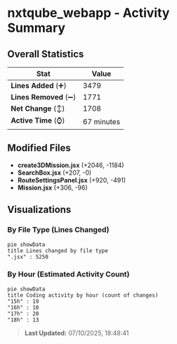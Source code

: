 # nxtqube_webapp - Activity Summary 

## Overall Statistics

| Stat                   | Value                                                             |
| ---------------------- | ----------------------------------------------------------------- |
| **Lines Added** (➕)   | 3479                                          |
| **Lines Removed** (➖) | 1771                                        |
| **Net Change** (↕)    | 1708                |
| **Active Time** (⌚)   | 67 minutes |


## Modified Files
- **create3DMission.jsx** (+2046, -1184)
- **SearchBox.jsx** (+207, -0)
- **RouteSettingsPanel.jsx** (+920, -491)
- **Mission.jsx** (+306, -96)

## Visualizations

### By File Type (Lines Changed)

```mermaid
pie showData
title Lines changed by file type
".jsx" : 5250
```

### By Hour (Estimated Activity Count)

```mermaid
pie showData
title Coding activity by hour (count of changes)
"15h" : 19
"16h" : 10
"17h" : 20
"18h" : 13
```


> **Last Updated:** 07/10/2025, 18:48:41